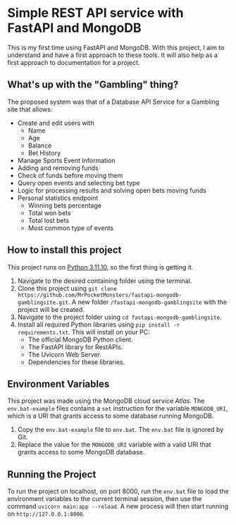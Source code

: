 # Simple REST API service with FastAPI and MongoDB

This is my first time using FastAPI and MongoDB. With this project, I aim to understand and have a first approach to these tools. It will also help as a first approach to documentation for a project.

## What's up with the "Gambling" thing?

The proposed system was that of a Database API Service for a Gambling site that allows:
* Create and edit users with
    * Name
    * Age
    * Balance
    * Bet History
* Manage Sports Event Information
* Adding and removing funds
* Check of funds before moving them
* Query open events and selecting bet type
* Logic for processing results and solving open bets moving funds
* Personal statistics endpoint
    * Winning bets percentage
    * Total won bets
    * Total lost bets
    * Most common type of events

## How to install this project

This project runs on [Python 3.11.10](https://www.python.org/downloads/release/python-31110/), so the first thing is getting it.

1. Navigate to the desired containing folder using the terminal.
2. Clone this project using `git clone https://github.com/MrPocketMonsters/fastapi-mongodb-gamblingsite.git`.
A new folder `/fastapi-mongodb-gamblingsite` with the project will be created.
3. Navigate to the project folder using `cd fastapi-mongodb-gamblingsite`.
4. Install all required Python libraries using `pip install -r requirements.txt`.
This will install on your PC:
    * The official MongoDB Python client.
    * The FastAPI library for RestAPIs.
    * The Uvicorn Web Server.
    * Dependencies for these libraries.

## Environment Variables

This project was made using the MongoDB cloud service *Atlas*. The `env.bat-example` files contains a `set` instruction for the variable `MONGODB_URI`, which is a URI that grants access to some database running MongoDB.
1. Copy the `env.bat-example` file to `env.bat`.
The `env.bat` file is ignored by Git.
2. Replace the value for the `MONGODB_URI` variable with a valid URI that grants access to some MongoDB database.

## Running the Project

To run the project on localhost, on port 8000, run the `env.bat` file to load the environment variables to the current terminal session, then use the command `uvicorn main:app --reload`. A new process will then start running on `http://127.0.0.1:8000`.
